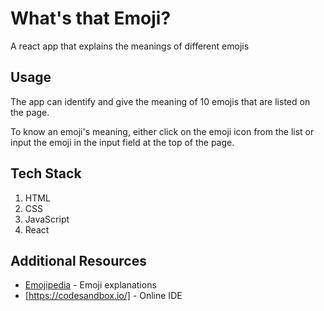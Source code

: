 # What's that Emoji?

A react app that explains the meanings of different emojis

## Usage

The app can identify and give the meaning of 10 emojis that are listed on the page.

To know an emoji's meaning, either click on the emoji icon from the list or input the emoji in the input field at the top of the page.

## Tech Stack

1. HTML
2. CSS
3. JavaScript
4. React

## Additional Resources
* [Emojipedia](https://emojipedia.org/) - Emoji explanations
* [https://codesandbox.io/] - Online IDE
